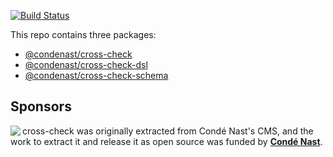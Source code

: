[![Build Status](https://travis-ci.org/cross-check/cross-check.svg?branch=master)](https://travis-ci.org/cross-check/cross-check)

This repo contains three packages:

* [@condenast/cross-check](./packages/core)
* [@condenast/cross-check-dsl](./packages/dsl)
* [@condenast/cross-check-schema](./packages/schema)

## Sponsors

<img src="https://user-images.githubusercontent.com/56631/32398027-e2027480-c0a9-11e7-9077-c5ecca7bc39c.png" align="left"  />

cross-check was originally extracted from Condé Nast's CMS, and the work to extract it and release it as open source was funded by [**Condé Nast**](http://bit.ly/cn-rn).
